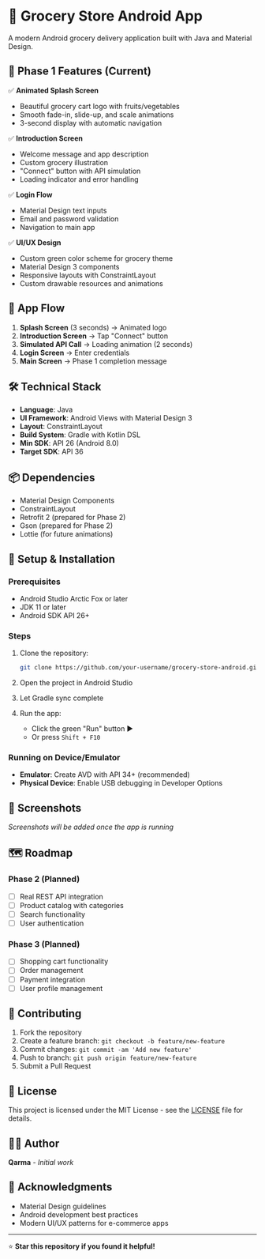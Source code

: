 # 🛒 Grocery Store Android App

A modern Android grocery delivery application built with Java and Material Design.

## 📱 Phase 1 Features (Current)

✅ **Animated Splash Screen**

- Beautiful grocery cart logo with fruits/vegetables
- Smooth fade-in, slide-up, and scale animations
- 3-second display with automatic navigation

✅ **Introduction Screen**

- Welcome message and app description
- Custom grocery illustration
- "Connect" button with API simulation
- Loading indicator and error handling

✅ **Login Flow**

- Material Design text inputs
- Email and password validation
- Navigation to main app

✅ **UI/UX Design**

- Custom green color scheme for grocery theme
- Material Design 3 components
- Responsive layouts with ConstraintLayout
- Custom drawable resources and animations

## 🚀 App Flow

1. **Splash Screen** (3 seconds) → Animated logo
2. **Introduction Screen** → Tap "Connect" button
3. **Simulated API Call** → Loading animation (2 seconds)
4. **Login Screen** → Enter credentials
5. **Main Screen** → Phase 1 completion message

## 🛠️ Technical Stack

- **Language**: Java
- **UI Framework**: Android Views with Material Design 3
- **Layout**: ConstraintLayout
- **Build System**: Gradle with Kotlin DSL
- **Min SDK**: API 26 (Android 8.0)
- **Target SDK**: API 36

## 📦 Dependencies

- Material Design Components
- ConstraintLayout
- Retrofit 2 (prepared for Phase 2)
- Gson (prepared for Phase 2)
- Lottie (for future animations)

## 🔧 Setup & Installation

### Prerequisites

- Android Studio Arctic Fox or later
- JDK 11 or later
- Android SDK API 26+

### Steps

1. Clone the repository:

   ```bash
   git clone https://github.com/your-username/grocery-store-android.git
   ```

2. Open the project in Android Studio

3. Let Gradle sync complete

4. Run the app:
   - Click the green "Run" button ▶️
   - Or press `Shift + F10`

### Running on Device/Emulator

- **Emulator**: Create AVD with API 34+ (recommended)
- **Physical Device**: Enable USB debugging in Developer Options

## 📸 Screenshots

_Screenshots will be added once the app is running_

## 🗺️ Roadmap

### Phase 2 (Planned)

- [ ] Real REST API integration
- [ ] Product catalog with categories
- [ ] Search functionality
- [ ] User authentication

### Phase 3 (Planned)

- [ ] Shopping cart functionality
- [ ] Order management
- [ ] Payment integration
- [ ] User profile management

## 🤝 Contributing

1. Fork the repository
2. Create a feature branch: `git checkout -b feature/new-feature`
3. Commit changes: `git commit -am 'Add new feature'`
4. Push to branch: `git push origin feature/new-feature`
5. Submit a Pull Request

## 📄 License

This project is licensed under the MIT License - see the [LICENSE](LICENSE) file for details.

## 👨‍💻 Author

**Qarma** - _Initial work_

## 🙏 Acknowledgments

- Material Design guidelines
- Android development best practices
- Modern UI/UX patterns for e-commerce apps

---

⭐ **Star this repository if you found it helpful!**
